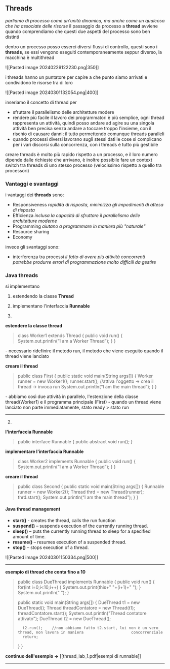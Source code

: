 ## Threads
_parliamo di processo come un'unità dinamica, ma anche come un qualcosa che ha associate delle risorse_
il passaggio da processo a **thread** avviene quando comprendiamo che questi due aspetti del processo sono ben distinti 

dentro un processo posso esserci diversi flussi di controllo, questi sono i **threads**, se essi vengono eseguiti contemporaneamente seppur diverso, la macchina è multithread

![[Pasted image 20240229122230.png|350]]

i threads hanno un puntatore per capire a che punto siamo arrivati e condividono le risorse tra di loro

![[Pasted image 20240301132054.png|400]]

inseriamo il concetto di thread per
- sfruttare il parallelismo delle architetture modere
- rendere più facile il lavoro dei programmatori
	è più semplice, ogni thread rappresenta un attività, quindi posso andare ad agire su una singola attività ben precisa senza andare a toccare troppo l'insieme, con il rischio di causare danni; il tutto permettendo comunque threads paralleli
- quando processi diversi lavorano sugli stessi dati le cose si complicano per i vari discorsi sulla concorrenza, con i threads è tutto più gestibile

creare threads è molto più rapido rispetto a un processo, e il loro numero dipende dalle richieste che arrivano, è inoltre possibile fare un context switch tra threads di uno stesso processo (velocissimo rispetto a quello tra processori)
### Vantaggi e svantaggi
i vantaggi dei **threads** sono:
- Responsiveness
	_rapidità di risposta, minimizza gli impedimenti di attesa di risposta_
- Efficienza
	_inclusa la capacità di sfruttare il parallelismo delle architetture moderne_
- Programming
	_aiutano a programmare in maniera più "naturale"_
- Resource sharing
- Economy

invece gli svantaggi sono:
- interferenza tra processi
	_il fatto di avere più attività concorrenti potrebbe produrre errori di programmazione molto difficili da gestire_

### Java threads
si implementano
1. estendendo la classe **Thread**
2. implementano l'interfaccia **Runnable**

1. 
**estendere la classe thread**
>class Worker1 extends Thread 
>{
>	public void run() { 
>		System.out.println(“I am a Worker Thread”); 
>	} 
>}

\- necessario ridefinire il metodo run, il metodo che viene eseguito quando il thread viene lanciato

**creare il thread**
>public class First 
>{ 
>	public static void main(String args[]) { 
>		Worker runner = new Worker1(); 
>		runner.start();       //attiva l'oggetto -> crea il thread -> invoca run
>		System.out.println(“I am the main thread”); 
>	} 
>}

\- abbiamo così due attività in parallelo, l'estenzione della classe thread(Worker1) e il programma principale (First)
\- quando un thread viene lanciato non parte immediatamente, stato ready > stato run

---
2. 
**l'interfaccia Runnable**
>public interface Runnable 
>{ 
>	public abstract void run(); 
>}

**implementare l'interfaccia Runnable**
>class Worker2 implements Runnable 
>{ 
>	public void run() { 
>		System.out.println(“I am a Worker Thread”); 
>	} 
>}

**creare il thread**
>public class Second 
>{ 
>	public static void main(String args[]) { 
>		Runnable runner = new Worker2(); 
>		Thread thrd = new Thread(runner); 
>		thrd.start(); 
>		System.out.println(“I am the main thread”); 
>	} 
>}
#### Java thread management
- **start()** - creates the thread, calls the run function
- **suspend()** – suspends execution of the currently running thread. 
- **sleep()** – puts the currently running thread to sleep for a specified amount of time. 
- **resume()** – resumes execution of a suspended thread. 
- **stop()** – stops execution of a thread.

![[Pasted image 20240301150334.png|500]]

---
**esempio di thread che conta fino a 10**
>public class DueThread implements Runnable {
>	public void run() { 
>		for(int i=0;i<10;i++) { 
>			System.out.print(this+" "+(i+1)+" "); 
>		} 
>		System.out.println(" "); 
>	} 
>	
>	public static void main(String args[]) { 
>		DueThread t1 = new DueThread(); 
>		Thread threadContatore = new Thread(t1); 
>		threadContatore.start(); 
>		System.out.println("Thread contatore attivato"); 
>		DueThread t2 = new DueThread(); 
>		
>		t2.run();    //non abbiamo fatto t2.start, lui non è un vero thread, non lavora in maniera                     concorrenziale
>		return; 
>	} 
>}

**continuo dell'esempio ->** [[thread_lab_1.pdf|esempi di runnable]]

---









